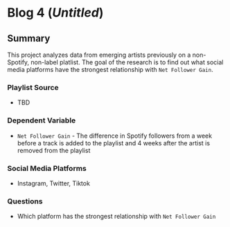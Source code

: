 # Blog 4 (*Untitled*)
## Summary
This project analyzes data from emerging artists previously on a non-Spotify, non-label platlist. The goal of the research is to find out what social media platforms have the strongest relationship with `Net Follower Gain`.

### Playlist Source
- TBD

### Dependent Variable
- `Net Follower Gain` - The difference in Spotify followers from a week before a track is added to the playlist and 4 weeks after the artist is removed from the playlist

### Social Media Platforms
- Instagram, Twitter, Tiktok

### Questions
- Which platform has the strongest relationship with `Net Follower Gain`
